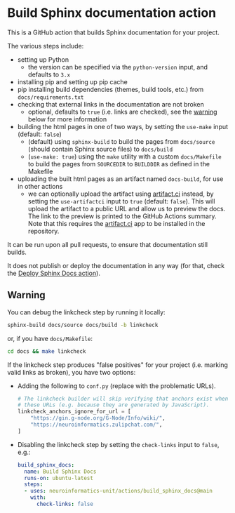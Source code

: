 # Build Sphinx documentation action
This is a GitHub action that builds Sphinx documentation for your project.

The various steps include:

* setting up Python
  * the version can be specified via the `python-version` input, and defaults to `3.x`
* installing pip and setting up pip cache
* pip installing build dependencies (themes, build tools, etc.) from `docs/requirements.txt`
* checking that external links in the documentation are not broken 
  * optional, defaults to `true` (i.e. links are checked), see the [warning](#warning) below for more information
* building the html pages in one of two ways, by setting the `use-make` input (default: `false`)
  * (default) using `sphinx-build` to build the pages from `docs/source` (should contain Sphinx source files) to `docs/build`
  * (`use-make: true`) using the `make` utility with a custom `docs/Makefile` to build the pages from `SOURCEDIR` to `BUILDDIR` as defined in the Makefile
* uploading the built html pages as an artifact named `docs-build`, for use in other actions
  * we can optionally upload the artifact using [artifact.ci](https://github.com/mmkal/artifact.ci) instead, by setting the `use-artifactci` input to `true` (default: `false`). This will upload the artifact to a public URL and allow us to preview the docs. The link to the preview is printed to the GitHub Actions summary. Note that this requires the [artifact.ci](https://www.artifact.ci/) app to be installed in the repository.

It can be run upon all pull requests, to ensure that documentation still builds.

It does not publish or deploy the documentation in any way (for that, check the [Deploy Sphinx Docs action](../deploy_sphinx_docs/README.md)).

## Warning

You can debug the linkcheck step by running it locally:
```bash
sphinx-build docs/source docs/build -b linkcheck
```
or, if you have `docs/Makefile`:
```bash
cd docs && make linkcheck
```
If the linkcheck step produces "false positives" for your project (i.e. marking valid links as broken), you have two options:

- Adding the following to `conf.py` (replace with the problematic URLs).
  ```python
  # The linkcheck builder will skip verifying that anchors exist when checking 
  # these URLs (e.g. because they are generated by JavaScript).
  linkcheck_anchors_ignore_for_url = [
      "https://gin.g-node.org/G-Node/Info/wiki/",
      "https://neuroinformatics.zulipchat.com/",
  ]
  ```
- Disabling the linkcheck step by setting the `check-links` input to `false`, e.g.:
  ```yaml
  build_sphinx_docs:
    name: Build Sphinx Docs
    runs-on: ubuntu-latest
    steps:
    - uses: neuroinformatics-unit/actions/build_sphinx_docs@main
      with:
        check-links: false
  ```
